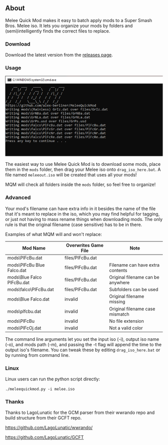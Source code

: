 ## About

Melee Quick Mod makes it easy to batch apply mods to a Super Smash Bros. Melee iso. It lets you organize your mods by folders and (semi)intelligently finds the correct files to replace.

### Download

Download the latest version from the [releases page](https://github.com/alex-berliner/MeleeQuickMod/releases/).

### Usage

![MQM preview](assets/preview.png?raw=true "MQM preview")

The easiest way to use Melee Quick Mod is to download some mods, place them in the `mods` folder, then drag your Melee iso onto `drag_iso_here.bat`. A file named `meleeout.iso` will be created that uses all your mods!

MQM will check all folders inside the `mods` folder, so feel free to organize!

### Advanced

Your mod's filename can have extra info in it besides the name of the file that it's meant to replace in the iso, which you may find helpful for tagging, or just not having to mass rename things when downloading mods. The only rule is that the original filename (case sensitive) has to be in there.

Examples of what MQM will and won't replace:

| Mod Name  | Overwrites Game File | Note |
| ------------- | ------------- | ------------- |
| mods\PlFcBu.dat  | files/PlFcBu.dat  |  |
| mods\PlFcBu Blue Falco.dat  | files/PlFcBu.dat  | Filename can have extra contents |
| mods\Blue Falco PlFcBu.dat  | files/PlFcBu.dat  | Original filename can be anywhere |
| mods\falco\PlFcBu.dat  | files/PlFcBu.dat  | Subfolders can be used |
| mods\Blue Falco.dat   | invalid  | Original filename missing |
| mods\plfcbu.dat  | invalid  | Original filename case mismatch |
| mods\PlFcBu  | invalid  | No file extension |
| mods\PlFcOj.dat  | invalid  | Not a valid color |

The command line arguments let you set the input iso (-i), output iso name (-o), and mods path (-m), and passing the -t flag will append the time to the output iso's filename. You can tweak these by editing `drag_iso_here.bat` or by running from command line.

### Linux

Linux users can run the python script directly:

`./meleequickmod.py -i melee.iso`

### Thanks

Thanks to LagoLunatic for the GCM parser from their wwrando repo and build structure from their GCFT repo.

https://github.com/LagoLunatic/wwrando/

https://github.com/LagoLunatic/GCFT
